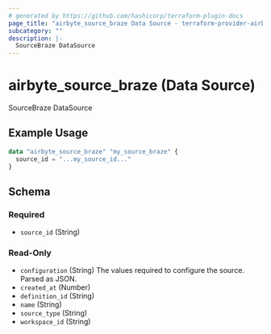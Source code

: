 ```yaml
---
# generated by https://github.com/hashicorp/terraform-plugin-docs
page_title: "airbyte_source_braze Data Source - terraform-provider-airbyte"
subcategory: ""
description: |-
  SourceBraze DataSource
---
```


# airbyte_source_braze (Data Source)

SourceBraze DataSource

## Example Usage

```terraform
data "airbyte_source_braze" "my_source_braze" {
  source_id = "...my_source_id..."
}
```

<!-- schema generated by tfplugindocs -->
## Schema

### Required

- `source_id` (String)

### Read-Only

- `configuration` (String) The values required to configure the source. Parsed as JSON.
- `created_at` (Number)
- `definition_id` (String)
- `name` (String)
- `source_type` (String)
- `workspace_id` (String)

